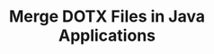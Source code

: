 ---
############################# Static ############################
layout: "autogen"
draft: false
path: "merger/java/dotx/"
otherformats: PDF BMP CSV DOC DOCM DOCX DOT DOTM EPUB Excel HTML Image MHT MHTML ODP ODS ODT OTP OTT PNG POTM POTX PPS PPSM PPSX PPT PPTM PPTX PS RTF TEX TIF TIFF TSV TXT VDX Visio VSDM VSDX VSSX VSSM VSTM VSTX VSX VTX Web Word Worksheet XLAM XLS XLSB XLSM XLSX XLT XLTM XLTX XPS

############################# Head ############################
head_title: "Merge DOTX Files via Java & J2SE Documents Merger API"
head_description: "Merge multiple DOTX files into a single file using Java documents merger API with all data, style and formatting as the source documents."

############################# Header ############################
title: "Merge DOTX Files in Java Applications"
description: "Merge multiple DOTX files into a single file using Java documents merger API. Merge selected pages or page ranges from various source documents into a single resultant document with all data, style and formatting as the source documents."

############################# SubMenu ############################
submenu:
    enable: true

############################# About ############################
about:
    enable: true
    title: "GroupDocs.Merger for Java API"
    content: |
        GroupDocs.Merger for Java library offers a simple solution to safely merge & split between a wide range of document formats including PDF, Microsoft Office (Word, Excel, PowerPoint, OneNote), OpenDocument, HTML, images and many others within .NET applications. By adding just a few lines of the code, perform several document operations such as move, remove, rotate, swap, extract or change the orientation of pages within the documents. The documents merging API also supports previewing document pages as an image to analyse the document structure, formatting and content on the page.
        
        GroupDocs.Merger APIs are well supported on all major operating systems and Java versions including J2SE 7.0 (1.7), J2SE 8.0 (1.8) and Java 10.

############################# Steps ############################
steps:
    enable: true
    title_left: "Merge Two or More DOTX Files in Java"
    content_left: |
        [GroupDocs.Merger](https://products.groupdocs.com/merger/java/) makes it easy for Java developers to merge multiple DOTX files by implementing a few easy steps.

        *   Create an instance of **Merger** class and load DOTX file.
        *   Call **Join** method of **Merger** class instance and load another DOTX file.
        *   Call **Save** method of **Merger** class instance to save the merged document.
        
    title_right: "System Requirements"
    content_right: |
        Before executing the code example below, please make sure that you have the following prerequisites installed on your system.

        *   Operating Systems: Microsoft Windows, Linux, MacOS
        *   Development Environments: NetBeans, IntelliJ IDEA, Eclipse
        *   Frameworks: Java 7 (1.7) and above
        *   Download the latest version of GroupDocs.Merger for Java from [Maven](https://repository.groupdocs.com/webapp/#/artifacts/browse/tree/General/repo/com/groupdocs/groupdocs-merger)
        
    code: |
        ```java
        // Merge DOTX files using GroupDocs.Merger API
        // Instantiate Merger with input DOTX document
        Merger merger = new Merger("input_1.dotx"))
          {
            // Call Join method of Merger class instance and pass second source document path
            merger.Join("input_2.dotx");
            
            // Call Save method of Merger class instance to save merged document
            merger.Save("merged-file.dotx");
          }
        ```
        

demos:
    enable: true
        

about_formats:
    enable: true


more_formats:
    enable: true


back_to_top:
    enable: true
---